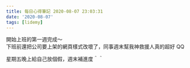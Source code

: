 ```yaml
---
title: 每日心得筆記 2020-08-07 23:03:31
date: '2020-08-07'
tags: [lidemy]
---
```


開始上班的第一週完成～  
下班前還把公司要上架的網頁樣式改壞了，同事週末幫我神救援人真的超好 QQ

星期五晚上給自己放個假，週末補進度＾＾
